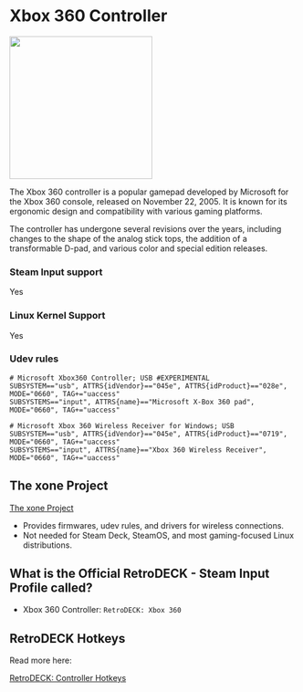 # Xbox 360 Controller

<img src="../../../wiki_images/controllers/xbox-360.png" width="250">

The Xbox 360 controller is a popular gamepad developed by Microsoft for the Xbox 360 console, released on November 22, 2005. It is known for its ergonomic design and compatibility with various gaming platforms. 

The controller has undergone several revisions over the years, including changes to the shape of the analog stick tops, the addition of a transformable D-pad, and various color and special edition releases.

### Steam Input support

Yes

### Linux Kernel Support

Yes

### Udev rules

```
# Microsoft Xbox360 Controller; USB #EXPERIMENTAL
SUBSYSTEM=="usb", ATTRS{idVendor}=="045e", ATTRS{idProduct}=="028e", MODE="0660", TAG+="uaccess"
SUBSYSTEMS=="input", ATTRS{name}=="Microsoft X-Box 360 pad", MODE="0660", TAG+="uaccess"

# Microsoft Xbox 360 Wireless Receiver for Windows; USB
SUBSYSTEM=="usb", ATTRS{idVendor}=="045e", ATTRS{idProduct}=="0719", MODE="0660", TAG+="uaccess"
SUBSYSTEMS=="input", ATTRS{name}=="Xbox 360 Wireless Receiver", MODE="0660", TAG+="uaccess"
```

## The xone Project

[The xone Project](https://github.com/medusalix/xone) 

- Provides firmwares, udev rules, and drivers for wireless connections.
- Not needed for Steam Deck, SteamOS, and most gaming-focused Linux distributions.

## What is the Official RetroDECK - Steam Input Profile called?

- Xbox 360 Controller: `RetroDECK: Xbox 360`


## RetroDECK Hotkeys

Read more here:

[RetroDECK: Controller Hotkeys](../../wiki_rd_controls/hotkeys-retrodeck.md)
